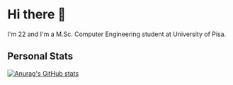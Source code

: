 # Hi there 👋

<!--
**gerti98/gerti98** is a ✨ _special_ ✨ repository because its `README.md` (this file) appears on your GitHub profile.

Here are some ideas to get you started:

- 🔭 I’m currently working on ...
- 🌱 I’m currently learning ...
- 👯 I’m looking to collaborate on ...
- 🤔 I’m looking for help with ...
- 💬 Ask me about ...
- 📫 How to reach me: ...
- 😄 Pronouns: ...
- ⚡ Fun fact: ...
-->

I'm 22 and I'm a M.Sc. Computer Engineering student at University of Pisa.  

## Personal Stats
[![Anurag's GitHub stats](https://github-readme-stats.vercel.app/api?username=gerti98&count_private=true&show_icons=true&theme=radical)](https://github.com/anuraghazra/github-readme-stats)

<!--
[![Top Langs](https://github-readme-stats.vercel.app/api/top-langs/?username=gerti98&layout=compact&theme=radical)](https://github.com/anuraghazra/github-readme-stats)
-->
